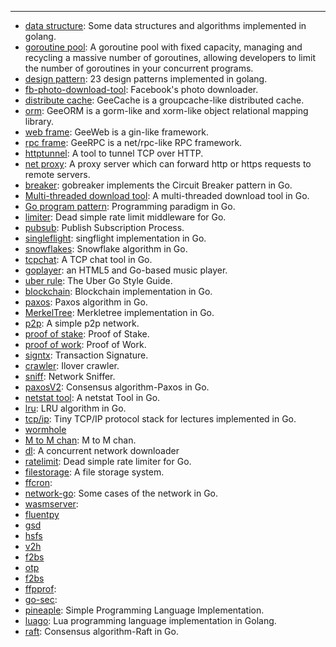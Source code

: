 
---
- [data structure](https://github.com/hushui502/daily/tree/master/golang/algo): Some data structures and algorithms implemented in golang.
- [goroutine pool](https://github.com/hushui502/daily/tree/master/golang/ants): A goroutine pool with fixed capacity, managing and recycling a massive number of goroutines, allowing developers to limit the number of goroutines in your concurrent programs.
- [design pattern](https://github.com/hushui502/daily/tree/master/golang/design-pattern): 23 design patterns implemented in golang.
- [fb-photo-download-tool](https://github.com/hushui502/daily/tree/master/golang/fbpages): Facebook's photo downloader.
- [distribute cache](https://github.com/hushui502/daily/tree/master/golang/gee-cache): GeeCache is a groupcache-like distributed cache.
- [orm](https://github.com/hushui502/daily/tree/master/golang/gee-orm): GeeORM is a gorm-like and xorm-like object relational mapping library.
- [web frame](https://github.com/hushui502/daily/tree/master/golang/gee-web): GeeWeb is a gin-like framework.
- [rpc frame](https://github.com/hushui502/daily/tree/master/golang/geerpc): GeeRPC is a net/rpc-like RPC framework.
- [httptunnel](https://github.com/hushui502/daily/tree/master/golang/httptunnel): A tool to tunnel TCP over HTTP.
- [net proxy](https://github.com/hushui502/daily/tree/master/golang/go-proxy): A proxy server which can forward http or https requests to remote servers.
- [breaker](https://github.com/hushui502/daily/tree/master/golang/gobreaker): gobreaker implements the Circuit Breaker pattern in Go.
- [Multi-threaded download tool](https://github.com/hushui502/daily/tree/master/golang/godownload): A multi-threaded download tool in Go.
- [Go program pattern](https://github.com/hushui502/daily/tree/master/golang/gopattern): Programming paradigm in Go.
- [limiter](https://github.com/hushui502/daily/tree/master/golang/limiter): Dead simple rate limit middleware for Go.
- [pubsub](https://github.com/hushui502/daily/tree/master/golang/pubsub): Publish Subscription Process.
- [singleflight](https://github.com/hushui502/daily/tree/master/golang/singleflight): singflight implementation in Go.
- [snowflakes](https://github.com/hushui502/daily/tree/master/golang/snowflake): Snowflake algorithm in Go.
- [tcpchat](https://github.com/hushui502/daily/tree/master/golang/tcpchat): A TCP chat tool in Go.
- [goplayer](https://github.com/hushui502/daily/tree/master/golang/goplayer): an HTML5 and Go-based music player.
- [uber rule](https://github.com/hushui502/daily/tree/master/golang/uber): The Uber Go Style Guide.
- [blockchain](https://github.com/hushui502/daily/tree/master/blockchain/blockchain/v1): Blockchain implementation in Go.
- [paxos](https://github.com/hushui502/daily/tree/master/blockchain/consensus/paxos): Paxos algorithm in Go.
- [MerkelTree](https://github.com/hushui502/daily/tree/master/blockchain/merkletree): Merkletree implementation in Go.
- [p2p](https://github.com/hushui502/daily/tree/master/blockchain/p2p): A simple p2p network.
- [proof of stake](https://github.com/hushui502/daily/tree/master/blockchain/pos): Proof of Stake.
- [proof of work](https://github.com/hushui502/daily/tree/master/blockchain/simplepow): Proof of Work.
- [signtx](https://github.com/hushui502/daily/tree/master/blockchain/signtx): Transaction Signature.
- [crawler](https://github.com/hushui502/daily/tree/master/golang/iloveck): Ilover crawler.
- [sniff](https://github.com/hushui502/daily/tree/master/golang/gosniff): Network Sniffer.
- [paxosV2](https://github.com/hushui502/daily/tree/master/blockchain/consensus/paxosv2): Consensus algorithm-Paxos in Go.
- [netstat tool](https://github.com/hushui502/daily/tree/master/golang/go-netstat): A netstat Tool in Go.
- [lru](https://github.com/hushui502/daily/tree/master/golang/lru): LRU algorithm in Go. 
- [tcp/ip](https://github.com/hushui502/daily/tree/master/golang/lectcp): Tiny TCP/IP protocol stack for lectures implemented in Go.
- [wormhole](https://github.com/hushui502/daily/tree/master/golang/wormhole)
- [M to M chan](https://github.com/hushui502/daily/tree/master/golang/gochan): M to M chan.
- [dl](https://github.com/hushui502/daily/tree/master/golang/dl): A concurrent network downloader
- [ratelimit](https://github.com/hushui502/daily/tree/master/golang/ratelimit): Dead simple rate limiter for Go.
- [filestorage](https://github.com/hushui502/daily/tree/master/golang/filestorage): A file storage system.
- [ffcron](https://github.com/hushui502/daily/tree/master/golang/ffcron): 
- [network-go](https://github.com/hushui502/daily/tree/master/golang/network): Some cases of the network in Go.
- [wasmserver](https://github.com/hushui502/daily/tree/master/golang/wasmserver): 
- [fluentpy](https://github.com/hushui502/daily/tree/master/python/fluentpython)
- [gsd](https://github.com/hushui502/daily/tree/master/golang/gsd)
- [hsfs](https://github.com/hushui502/daily/tree/master/golang/hsfs)
- [v2h](https://github.com/hushui502/daily/tree/master/golang/v2h)
- [f2bs](https://github.com/hushui502/daily/tree/master/golang/f2bs)
- [otp](https://github.com/hushui502/daily/tree/master/golang/otp)
- [f2bs](https://github.com/hushui502/daily/tree/master/golang/f2bs)
- [ffpprof](https://github.com/hushui502/daily/tree/master/golang/ffpprof): 
- [go-sec](https://github.com/hushui502/daily/tree/master/golang/go-sec): 
- [pineaple](https://github.com/hushui502/daily/tree/master/golang/pineaple): Simple Programming Language Implementation.
- [luago](https://github.com/hushui502/daily/tree/master/golang/luago): Lua programming language implementation in Golang.
- [raft](https://github.com/hushui502/daily/tree/master/golang/raft):  Consensus algorithm-Raft in Go.
